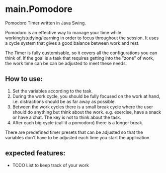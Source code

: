 # main.Pomodore
Pomodoro Timer written in Java Swing.

Pomodoro is an effective way to manage your time while working/studying/learning in order to focus throughout the session.
It uses a cycle system that gives a good balance between work and rest.

The Timer is fully customisable, so it covers all the configurations you can think of.
If the goal is a task that requires getting into the "zone" of work, the work time can be can be adjusted to meet these needs.

## How to use:
1. Set the variables according to the task.
2. During the work cycle, you should be fully focused on the work at hand, i.e. distractions should be as far away as possible.
3. Between the work cycles there is a small break cycle where the user should do anything but think about the work.
e.g. exercise, have a snack or have a chat.
The key is not to think about the task.
4. After each big cycle (call it a pomodoro) there is a longer break.

There are predefined timer presets that can be adjusted so that the variables don't have to be adjusted each time you start the application.

## expected features:
- TODO List to keep track of your work 
